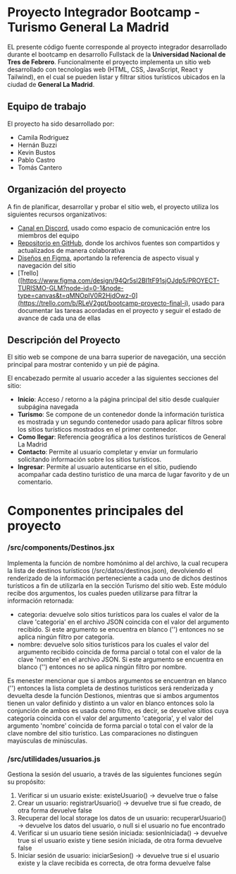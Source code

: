 # Proyecto Integrador Bootcamp - Turismo General La Madrid

EL presente código fuente corresponde al proyecto integrador desarrollado durante el bootcamp en desarrollo Fullstack de la **Universidad Nacional de Tres de Febrero**. Funcionalmente el proyecto implementa un sitio web desarrollado con tecnologías web (HTML, CSS, JavaScript, React y Tailwind), en el cual se pueden listar y filtrar sitios turísticos ubicados en la ciudad de **General La Madrid**.

## Equipo de trabajo

El proyecto ha sido desarrollado por:

- Camila Rodriguez
- Hernán Buzzi
- Kevin Bustos
- Pablo Castro
- Tomás Cantero

## Organización del proyecto

A fin de planificar, desarrollar y probar el sitio web, el proyecto utiliza los siguientes recursos organizativos:

- [Canal en Discord](https://discord.com/channels/1288103762744836167/1288103763260739679), usado como espacio de comunicación entre los miembros del equipo
- [Repositorio en GitHub](https://github.com/Phaca10/Turismo-UNTREF), donde los archivos fuentes son compartidos y actualizados de manera colaborativa
- [Diseños en Figma](https://www.figma.com/design/94Qr5sl2BI1tF91sjOJdp5/PROYECT-TURISMO-GLM?node-id=0-1&node-type=canvas&t=qMNOpIV0R2HjdOwz-0), aportando la referencia de aspecto visual y navegación del sitio
- [Trello]([https://www.figma.com/design/94Qr5sl2BI1tF91sjOJdp5/PROYECT-TURISMO-GLM?node-id=0-1&node-type=canvas&t=qMNOpIV0R2HjdOwz-0](https://trello.com/b/RLeV2gpt/bootcamp-proyecto-final-i), usado para documentar las tareas acordadas en el proyecto y seguir el estado de avance de cada una de ellas

## Descripción del Proyecto

El sitio web se compone de una barra superior de navegación, una sección principal para mostrar contenido y un pié de página.

El encabezado permite al usuario acceder a las siguientes secciones del sitio:

- **Inicio**: Acceso / retorno a la página principal del sitio desde cualquier subpágina navegada
- **Turismo**: Se compone de un contenedor donde la información turística es mostrada y un segundo contenedor usado para aplicar filtros sobre los sitios turísticos mostrados en el primer contenedor.
- **Como llegar**: Referencia geográfica a los destinos turísticos de General La Madrid
- **Contacto**: Permite al usuario completar y enviar un formulario solicitando información sobre los sitios turísticos.
- **Ingresar**: Permite al usuario autenticarse en el sitio, pudiendo acompañar cada destino turistico de una marca de lugar favorito y de un comentario.

# Componentes principales del proyecto

### /src/components/Destinos.jsx

Implementa la función de nombre homónimo al del archivo, la cual recupera la lista de destinos turísticos (/src/datos/destinos.json), devolviendo el renderizado de la información perteneciente a cada uno de dichos destinos turísticos a fin de utilizarla en la sección Turismo del sitio web.
Este módulo recibe dos argumentos, los cuales pueden utilizarse para filtrar la información retornada:

- categoria: devuelve solo sitios turísticos para los cuales el valor de la clave 'categoria' en el archivo JSON coincida con el valor del argumento recibido. Si este argumento se encuentra en blanco ('') entonces no se aplica ningún filtro por categoría.
- nombre: devuelve solo sitios turísticos para los cuales el valor del argumento recibido coincida de forma parcial o total con el valor de la clave 'nombre' en el archivo JSON. Si este argumento se encuentra en blanco ('') entonces no se aplica ningún filtro por nombre.

Es menester mencionar que si ambos argumentos se encuentran en blanco ('') entonces la lista completa de destinos turísticos será renderizada y devuelta desde la función Destionos, mientras que si ambos argumentos tienen un valor definido y distinto a un valor en blanco entonces solo la conjunción de ambos es usada como filtro, es decir, se devuelve sitios cuya categoría coincida con el valor del argumento 'categoria', y el valor del argumento 'nombre' coincida de forma parcial o total con el valor de la clave nombre del sitio turístico. Las comparaciones no distinguen mayúsculas de minúsculas.

### /src/utilidades/usuarios.js

Gestiona la sesión del usuario, a través de las siguientes funciones según su propósito:
1) Verificar si un usuario existe: existeUsuario() -> devuelve true o false
2) Crear un usuario: registrarUsuario() -> devuelve true si fue creado, de otra forma devuelve false
3) Recuperar del local storage los datos de un usuario: recuperarUsuario() -> devuelve los datos del usuario, o null si el usuario no fue encontrado
4) Verificar si un usuario tiene sesión iniciada: sesionIniciada() -> devuelve true si el usuario existe y tiene sesión iniciada, de otra forma devuelve false
5) Iniciar sesión de usuario: iniciarSesion() -> devuelve true si el usuario existe y la clave recibida es correcta, de otra forma devuelve false
